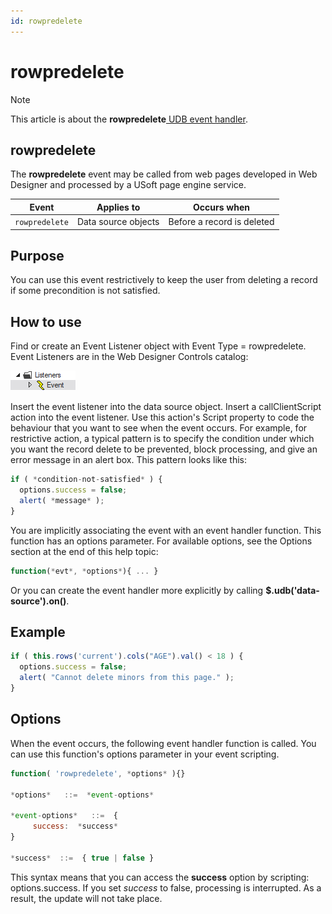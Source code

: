 ```yaml
---
id: rowpredelete
---
```


# rowpredelete



> [!NOTE]
> This article is about the **rowpredelete**[ UDB event handler](/docs/Web%20and%20app%20UIs/UDB%20Events).

## **rowpredelete**

The **rowpredelete** event may be called from web pages developed in Web Designer and processed by a USoft page engine service.

|**Event**|**Applies to**|**Occurs when**|
|--------|--------|--------|
|`rowpredelete`|Data source objects|Before a record is deleted|



## Purpose

You can use this event restrictively to keep the user from deleting a record if some precondition is not satisfied.

## How to use

Find or create an Event Listener object with Event Type = rowpredelete. Event Listeners are in the Web Designer Controls catalog:

![](./assets/ff8672be-ff07-426e-ba7e-0ecf37444b63.png)

Insert the event listener into the data source object. Insert a callClientScript action into the event listener. Use this action's Script property to code the behaviour that you want to see when the event occurs. For example, for restrictive action, a typical pattern is to specify the condition under which you want the record delete to be prevented, block processing, and give an error message in an alert box. This pattern looks like this:

```js
if ( *condition-not-satisfied* ) {
  options.success = false;
  alert( *message* );
}
```

You are implicitly associating the event with an event handler function. This function has an options parameter. For available options, see the Options section at the end of this help topic:

```js
function(*evt*, *options*){ ... }
```

Or you can create the event handler more explicitly by calling **$.udb('data-source').on()**.

## Example

```js
if ( this.rows('current').cols("AGE").val() < 18 ) {
  options.success = false;
  alert( "Cannot delete minors from this page." );
}
```

## Options

When the event occurs, the following event handler function is called. You can use this function's options parameter in your event scripting.

```js
function( 'rowpredelete', *options* ){}

*options*   ::=  *event-options*

*event-options*   ::=  {
     success:  *success*
}

*success*  ::=  { true | false }
```

This syntax means that you can access the **success** option by scripting: options.success.
If you set *success* to false, processing is interrupted. As a result, the update will not take place.